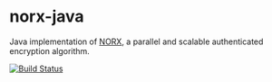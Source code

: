 # norx-java

Java implementation of [NORX](https://norx.io/), a parallel and scalable authenticated encryption algorithm.

[![Build Status](https://travis-ci.org/c-rack/norx-java.svg?branch=master)](https://travis-ci.org/c-rack/norx-java)

